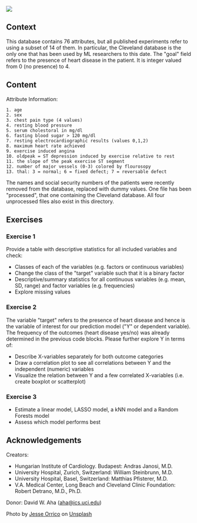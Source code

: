 ![](https://images.unsplash.com/photo-1460672985063-6764ac8b9c74?ixlib=rb-1.2.1&auto=format&fit=crop&w=3310&q=80)

## Context

This database contains 76 attributes, but all published experiments refer to using a subset of 14 of them. In particular, the Cleveland database is the only one that has been used by ML researchers to this date. The "goal" field refers to the presence of heart disease in the patient. It is integer valued from 0 (no presence) to 4.

## Content
Attribute Information:

```code
1. age
2. sex
3. chest pain type (4 values)
4. resting blood pressure
5. serum cholestoral in mg/dl
6. fasting blood sugar > 120 mg/dl
7. resting electrocardiographic results (values 0,1,2)
8. maximum heart rate achieved
9. exercise induced angina
10. oldpeak = ST depression induced by exercise relative to rest
11. the slope of the peak exercise ST segment
12. number of major vessels (0-3) colored by flourosopy
13. thal: 3 = normal; 6 = fixed defect; 7 = reversable defect
```

The names and social security numbers of the patients were recently removed from the database, replaced with dummy values. One file has been "processed", that one containing the Cleveland database. All four unprocessed files also exist in this directory.


## Exercises

### Exercise 1
Provide a table with descriptive statistics for all included variables and check:

  - Classes of each of the variables (e.g. factors or continuous variables)
  - Change the class of the "target" variable such that it is a binary factor
  - Descriptive/summary statistics for all continuous variables (e.g. mean, SD, range) and factor variables (e.g. frequencies)
  - Explore missing values
  
### Exercise 2
The variable "target" refers to the presence of heart disease and hence is the variable of interest for our prediction model ("Y" or dependent variable). The frequency of the outcomes (heart disease yes/no) was already determined in the previous code blocks. Please further explore Y in terms of:

  - Describe X-variables separately for both outcome categories
  - Draw a correlation plot to see all correlations between Y and the independent (numeric) variables
  - Visualize the relation between Y and a few correlated X-variables (i.e. create boxplot or scatterplot)

### Exercise 3

  - Estimate a linear model, LASSO model, a kNN model and a Random Forests model
  - Assess which model performs best

## Acknowledgements
Creators:

  - Hungarian Institute of Cardiology. Budapest: Andras Janosi, M.D.
  - University Hospital, Zurich, Switzerland: William Steinbrunn, M.D.
  - University Hospital, Basel, Switzerland: Matthias Pfisterer, M.D.
  - V.A. Medical Center, Long Beach and Cleveland Clinic Foundation: Robert Detrano, M.D., Ph.D.

Donor: David W. Aha (aha@ics.uci.edu)

Photo by [Jesse Orrico](https://unsplash.com/@jessedo81?utm_source=unsplash&amp;utm_medium=referral&amp;utm_content=creditCopyText) on [Unsplash](https://unsplash.com/collections/9716108/doctors?utm_source=unsplash&amp;utm_medium=referral&amp;utm_content=creditCopyText)
